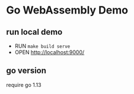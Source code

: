 # Go WebAssembly Demo

## run local demo

* RUN `make build serve`
* OPEN [http://localhost:9000/](http://localhost:9000/)

## go version

require go 1.13
